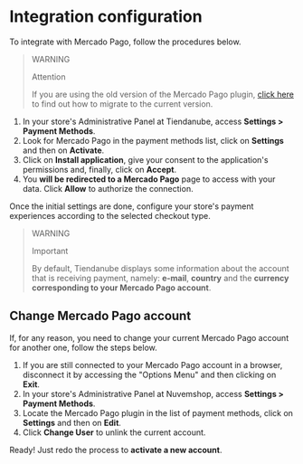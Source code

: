 # Integration configuration
 
To integrate with Mercado Pago, follow the procedures below.

> WARNING
>
> Attention
>
> If you are using the old version of the Mercado Pago plugin, [click here](/developers/en/docs/nuvemshop/how-tos/migration) to find out how to migrate to the current version.
 
1. In your store's Administrative Panel at Tiendanube, access **Settings > Payment Methods**.
2. Look for Mercado Pago in the payment methods list, click on **Settings** and then on **Activate**.
3. Click on **Install application**, give your consent to the application's permissions and, finally, click on **Accept**.
4. You **will be redirected to a Mercado Pago** page to access with your data. Click **Allow** to authorize the connection.

Once the initial settings are done, configure your store's payment experiences according to the selected checkout type.

> WARNING
>
> Important
>
> By default, Tiendanube displays some information about the account that is receiving payment, namely: **e-mail**, **country** and the **currency corresponding to your Mercado Pago account**.

## Change Mercado Pago account

If, for any reason, you need to change your current Mercado Pago account for another one, follow the steps below.

1. If you are still connected to your Mercado Pago account in a browser, disconnect it by accessing the "Options Menu" and then clicking on **Exit**.
2. In your store's Administrative Panel at Nuvemshop, access **Settings > Payment Methods**.
3. Locate the Mercado Pago plugin in the list of payment methods, click on **Settings** and then on **Edit**.
4. Click **Change User** to unlink the current account.

Ready! Just redo the process to **activate a new account**.